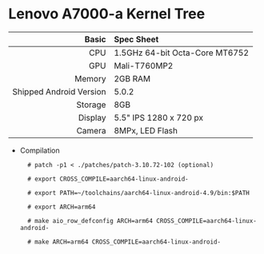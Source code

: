 Lenovo A7000-a Kernel Tree
==============

Basic   | Spec Sheet
-------:|:-------------------------
CPU     | 1.5GHz 64-bit Octa-Core MT6752
GPU     | Mali-T760MP2
Memory  | 2GB RAM
Shipped Android Version | 5.0.2
Storage | 8GB
Display | 5.5" IPS 1280 x 720 px
Camera  | 8MPx, LED Flash

* Compilation

        # patch -p1 < ./patches/patch-3.10.72-102 (optional)
        
        # export CROSS_COMPILE=aarch64-linux-android-

        # export PATH=~/toolchains/aarch64-linux-android-4.9/bin:$PATH

        # export ARCH=arm64

        # make aio_row_defconfig ARCH=arm64 CROSS_COMPILE=aarch64-linux-android-

        # make ARCH=arm64 CROSS_COMPILE=aarch64-linux-android-


